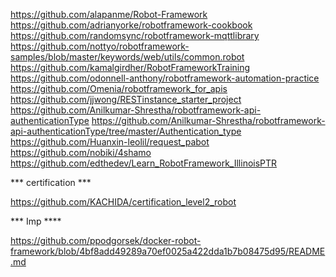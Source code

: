 https://github.com/alapanme/Robot-Framework
https://github.com/adrianyorke/robotframework-cookbook
https://github.com/randomsync/robotframework-mqttlibrary
https://github.com/nottyo/robotframework-samples/blob/master/keywords/web/utils/common.robot
https://github.com/kamalgirdher/RobotFrameworkTraining
https://github.com/odonnell-anthony/robotframework-automation-practice
https://github.com/Omenia/robotframework_for_apis
https://github.com/jjwong/RESTinstance_starter_project
https://github.com/Anilkumar-Shrestha/robotframework-api-authenticationType
https://github.com/Anilkumar-Shrestha/robotframework-api-authenticationType/tree/master/Authentication_type
https://github.com/Huanxin-leolil/request_pabot
https://github.com/nobiki/4shamo
https://github.com/edthedev/Learn_RobotFramework_IllinoisPTR



*** certification ***

https://github.com/KACHIDA/certification_level2_robot


*** Imp ****

https://github.com/ppodgorsek/docker-robot-framework/blob/4bf8add49289a70ef0025a422dda1b7b08475d95/README.md